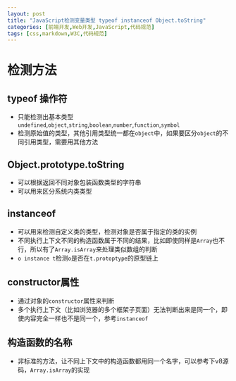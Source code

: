 ```yaml
---
layout: post
title: "JavaScript检测变量类型 typeof instanceof Object.toString"
categories: [前端开发,Web开发,JavaScript,代码规范]
tags: [css,markdown,W3C,代码规范]
---
```




#  检测方法

## typeof 操作符

- 只能检测出基本类型`undefined`,`object`,`string`,`boolean`,`number`,`function`,`symbol`
- 检测原始值的类型，其他引用类型统一都在`object`中，如果要区分`object`的不同引用类型，需要用其他方法

## Object.prototype.toString

- 可以根据返回不同对象包装函数类型的字符串 
- 可以用来区分系统内类类型

## instanceof

- 可以用来检测自定义类的类型，检测对象是否属于指定的类的实例
- 不同执行上下文不同的构造函数属于不同的结果，比如即使同样是`Array`也不行，所以有了`Array.isArray`来处理类似数组的判断
- `o instance t`检测`o`是否在`t.protoptype`的原型链上

## constructor属性

- 通过对象的`constructor`属性来判断
- 多个执行上下文（比如浏览器的多个框架子页面）无法判断出来是同一个，即使内容完全一样也不是同一个，参考`instanceof`

## 构造函数的名称

- 非标准的方法，让不同上下文中的构造函数都用同一个名字，可以参考下v8源码，`Array.isArray`的实现


